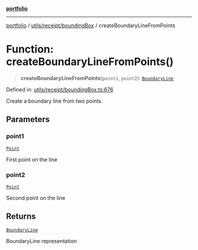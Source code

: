 [**portfolio**](../../../../README.md)

***

[portfolio](../../../../modules.md) / [utils/receipt/boundingBox](../README.md) / createBoundaryLineFromPoints

# Function: createBoundaryLineFromPoints()

> **createBoundaryLineFromPoints**(`point1`, `point2`): [`BoundaryLine`](../interfaces/BoundaryLine.md)

Defined in: [utils/receipt/boundingBox.ts:676](https://github.com/tnorlund/Portfolio/blob/5c97bcc849fb644a645f57ea445db44c60e6dbda/portfolio/utils/receipt/boundingBox.ts#L676)

Create a boundary line from two points.

## Parameters

### point1

[`Point`](../../../../types/api/interfaces/Point.md)

First point on the line

### point2

[`Point`](../../../../types/api/interfaces/Point.md)

Second point on the line

## Returns

[`BoundaryLine`](../interfaces/BoundaryLine.md)

BoundaryLine representation
